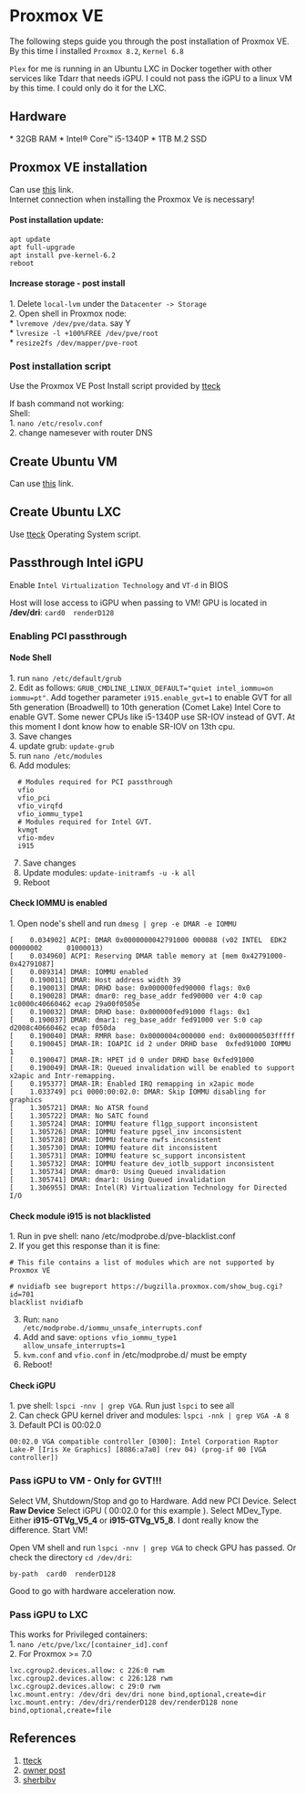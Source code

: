 <a name="readme-top"></a>

# Proxmox VE
  <p align="left">
    The following steps guide you through the post installation of Proxmox VE. By this time I installed <code>Proxmox 8.2</code>, <code>Kernel 6.8</code>
  </p>
   <p align="left">
    <code>Plex</code> for me is running in an Ubuntu LXC in Docker together with other services like Tdarr that needs iGPU. I could not pass the iGPU to a linux VM by this time. I could only do it for the LXC.
  </p>

## Hardware
  <p align="left">   
    * 32GB RAM * Intel® Core™ i5-1340P * 1TB M.2 SSD
  </p>

## Proxmox VE installation
  <p align="left">
    Can use <a href="https://www.youtube.com/watch?v=_u8qTN3cCnQ">this</a> link. </br>
    Internet connection when installing the Proxmox Ve is necessary!
  </p>
  
  #### Post installation update:
  <p align="left">
    
    apt update
    apt full-upgrade
    apt install pve-kernel-6.2
    reboot
  </p>
  
  #### Increase storage - post install
  <p align="left">
    1. Delete <code>local-lvm</code> under the <code>Datacenter -> Storage</code> 
    </br>
    2. Open shell in Proxmox node:
        </br>
        * <code>lvremove /dev/pve/data</code>. say Y
        </br>
        * <code>lvresize -l +100%FREE /dev/pve/root</code>
        </br>
        * <code>resize2fs /dev/mapper/pve-root</code>
  </p>

  ### Post installation script
  <p align="left">
    Use the Proxmox VE Post Install script provided by <a href="https://tteck.github.io/Proxmox/">tteck</a>
  </p>

  <p align="left">
    If bash command not working: </br>
    Shell:</br>
    1. <code>nano /etc/resolv.conf</code></br>
    2. change namesever with router DNS
  </p>
  

  
## Create Ubuntu VM
<p align="left">
     Can use <a href="https://youtu.be/_u8qTN3cCnQ?t=1091">this</a> link.
</p>


## Create Ubuntu LXC
<p align="left">
    Use <a href="https://tteck.github.io/Proxmox/">tteck</a> Operating System script.
</p>

<p align="left">
    
</p>

## Passthrough Intel iGPU
<p align="left">
    Enable <code>Intel Virtualization Technology</code> and <code>VT-d</code> in BIOS
</p>
<p align="left">
    Host will lose access to iGPU when passing to VM! GPU is located in <strong>/dev/dri</strong>: <code>card0  renderD128</code>
</p>

### Enabling PCI passthrough
#### Node Shell
<p align="left">
  1. run <code>nano /etc/default/grub</code> </br>
  2. Edit as follows: <code>GRUB_CMDLINE_LINUX_DEFAULT="quiet intel_iommu=on iommu=pt"</code>. Add together parameter <code>i915.enable_gvt=1</code> to enable GVT for all 5th generation (Broadwell) to 10th generation (Comet Lake) Intel Core to enable GVT. Some newer CPUs like i5-1340P use SR-IOV instead of GVT. At this moment I dont know how to enable SR-IOV on 13th cpu. </br>
  3. Save changes  </br>
  4. update grub: <code>update-grub</code> </br>
  5. run <code>nano /etc/modules</code> </br>
  6. Add modules:
    
      # Modules required for PCI passthrough
      vfio
      vfio_pci
      vfio_virqfd
      vfio_iommu_type1    
      # Modules required for Intel GVT. 
      kvmgt 
      vfio-mdev
      i915 
    
  7. Save changes
  8. Update modules: <code>update-initramfs -u -k all</code>
  9. Reboot
</p>

#### Check IOMMU is enabled
<p align="left">
  1. Open node's shell and run <code>dmesg | grep -e DMAR -e IOMMU</code> </br>

    [    0.034902] ACPI: DMAR 0x0000000042791000 000088 (v02 INTEL  EDK2     00000002      01000013)
    [    0.034960] ACPI: Reserving DMAR table memory at [mem 0x42791000-0x42791087]
    [    0.089314] DMAR: IOMMU enabled
    [    0.190011] DMAR: Host address width 39
    [    0.190013] DMAR: DRHD base: 0x000000fed90000 flags: 0x0
    [    0.190028] DMAR: dmar0: reg_base_addr fed90000 ver 4:0 cap 1c0000c40660462 ecap 29a00f0505e
    [    0.190032] DMAR: DRHD base: 0x000000fed91000 flags: 0x1
    [    0.190037] DMAR: dmar1: reg_base_addr fed91000 ver 5:0 cap d2008c40660462 ecap f050da
    [    0.190040] DMAR: RMRR base: 0x0000004c000000 end: 0x000000503fffff
    [    0.190045] DMAR-IR: IOAPIC id 2 under DRHD base  0xfed91000 IOMMU 1
    [    0.190047] DMAR-IR: HPET id 0 under DRHD base 0xfed91000
    [    0.190049] DMAR-IR: Queued invalidation will be enabled to support x2apic and Intr-remapping.
    [    0.195377] DMAR-IR: Enabled IRQ remapping in x2apic mode
    [    1.033749] pci 0000:00:02.0: DMAR: Skip IOMMU disabling for graphics
    [    1.305721] DMAR: No ATSR found
    [    1.305722] DMAR: No SATC found
    [    1.305724] DMAR: IOMMU feature fl1gp_support inconsistent
    [    1.305726] DMAR: IOMMU feature pgsel_inv inconsistent
    [    1.305728] DMAR: IOMMU feature nwfs inconsistent
    [    1.305730] DMAR: IOMMU feature dit inconsistent
    [    1.305731] DMAR: IOMMU feature sc_support inconsistent
    [    1.305732] DMAR: IOMMU feature dev_iotlb_support inconsistent
    [    1.305734] DMAR: dmar0: Using Queued invalidation
    [    1.305741] DMAR: dmar1: Using Queued invalidation
    [    1.306955] DMAR: Intel(R) Virtualization Technology for Directed I/O
</p>

#### Check module i915 is not blacklisted
<p align="left">
  1. Run in pve shell: nano /etc/modprobe.d/pve-blacklist.conf </br>
  2. If you get this response than it is fine:

    # This file contains a list of modules which are not supported by Proxmox VE 

    # nvidiafb see bugreport https://bugzilla.proxmox.com/show_bug.cgi?id=701
    blacklist nvidiafb
  3. Run: <code>nano /etc/modprobe.d/iommu_unsafe_interrupts.conf</code> 
  4. Add and save: <code>options vfio_iommu_type1 allow_unsafe_interrupts=1</code>
  5. <code>kvm.conf</code> and <code>vfio.conf</code> in /etc/modprobe.d/ must be empty
  6. Reboot!
</p>

#### Check iGPU
<p align="left">
  1. pve shell: <code>lspci -nnv | grep VGA</code>. Run just <code>lspci</code> to see all </br>
  2. Can check GPU kernel driver and modules: <code>lspci -nnk | grep VGA -A 8</code> </br>
  3. Default PCI is 00:02.0

    00:02.0 VGA compatible controller [0300]: Intel Corporation Raptor Lake-P [Iris Xe Graphics] [8086:a7a0] (rev 04) (prog-if 00 [VGA controller])
</p>

### Pass iGPU to VM - Only for GVT!!!
<p align="left">
  Select VM, Shutdown/Stop and go to Hardware. Add new PCI Device. Select <strong>Raw Device</strong> Select iGPU ( 00:02.0 for this example ). Select MDev_Type. Either <strong>i915-GTVg_V5_4</strong> or <strong>i915-GTVg_V5_8</strong>. I dont really know the difference. Start VM!
</p>
<p align="left"> 
  Open VM shell and run <code>lspci -nnv | grep VGA</code> to check GPU has passed. Or check the directory <code>cd /dev/dri</code>:
    
    by-path  card0  renderD128
  
</p>

<p align="left"> 
  Good to go with hardware acceleration now. 
</p>

### Pass iGPU to LXC
<p align="left"> 
  This works for Privileged containers: </br>
  1. <code>nano /etc/pve/lxc/[container_id].conf</code> </br>
  2. For Proxmox >= 7.0

    lxc.cgroup2.devices.allow: c 226:0 rwm
    lxc.cgroup2.devices.allow: c 226:128 rwm
    lxc.cgroup2.devices.allow: c 29:0 rwm
    lxc.mount.entry: /dev/dri dev/dri none bind,optional,create=dir
    lxc.mount.entry: /dev/dri/renderD128 dev/renderD128 none bind,optional,create=file
</p>

## References
 1. <a href="https://tteck.github.io/Proxmox/">tteck</a>
 3. <a href="https://forum.proxmox.com/threads/13th-gen-intel-proxmox-truenas-plex-hardware-transcoding-guide.125404/">owner post</a>
 4. <a href="https://github.com/sherbibv">sherbibv</a>


